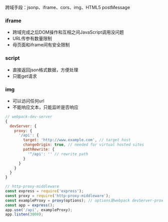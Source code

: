 跨域手段：jsonp、iframe、cors、img、HTML5 postMessage

### iframe
- 跨域完成之后DOM操作和互相之间JavaScript调用没问题
- URL传参有数量限制
- 母页面和iframe间有安全限制

### script
- 直接返回json格式数据，方便处理
- 只能get请求

### img
- 可以访问任何url
- 不能响应文本，只能监听是否响应

```js
// webpack-dev-server
{
  devServer: {
    proxy: {
      '/api': {
        target: 'http://www.example.com', // target host
        changeOrigin: true, // needed for virtual hosted sites
        pathRewrite: {
          '^/api': '' // rewrite path
        }
      }
    }
  }
}
```
```js
// http-proxy-middleware
const express = require('express');
const proxy = require('http-proxy-middleware');
const exampleProxy = proxy(options); // options是webpack devServer-proxy配置
const app = express();
app.use('/api', exampleProxy);
app.listen(3000);
```
